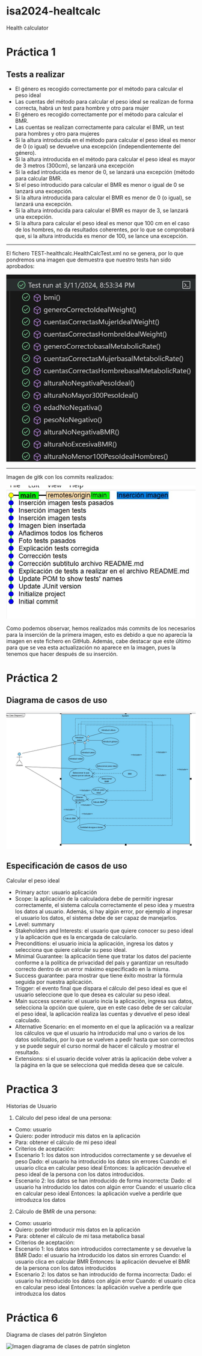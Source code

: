 # isa2024-healtcalc
Health calculator

# Práctica 1

## Tests a realizar
- El género es recogido correctamente por el método para calcular el peso ideal
- Las cuentas del método para calcular el peso ideal se realizan de forma correcta, habrá un test para hombre y otro para mujer
- El género es recogido correctamente por el método para calcular el BMR.
- Las cuentas se realizan correctamente para calcular el BMR, un test para hombres y otro para mujeres
- Si la altura introducida en el método para calcular el peso ideal es menor de 0 (o igual) se devuelve una excepción (independientemente del género).
- Si la altura introducida en el método para calcular el peso ideal es mayor de 3 metros (300cm), se lanzará una excepción
- Si la edad introducida es menor de 0, se lanzará una excepción (método para calcular BMR.
- Si el peso introducido para calcular el BMR es menor o igual de 0 se lanzará una excepción.
- Si la altura introducida para calcular el BMR es menor de 0 (o igual), se lanzará una excepción.
- Si la altura introducida para calcular el BMR es mayor de 3, se lanzará una excepción.
- Si la altura para calcular el peso ideal es menor que 100 cm en el caso de los hombres, no da resultados coherentes, por lo que se comprobará que, si la altura introducida es menor de 100, se lance una excepción.

***
El fichero TEST-healthcalc.HealthCalcTest.xml no se genera, por lo que pondremos una imagen que demuestra que nuestro tests han sido aprobados:

![Imagen de los tests pasados por nuestro programa](/tests_pasados.jpeg)

***
Imagen de gitk con los commits realizados:

![Imagen de los commits realizados](/gitk.jpg)

Como podemos observar, hemos realizados más commits de los necesarios para la inserción de la primera imagen, esto es debido a que no aparecía la imagen en este fichero en GitHub. Además, cabe destacar que este último para que se vea esta actualización no aparece en la imagen, pues la tenemos que hacer después de su inserción.


# Práctica 2

## Diagrama de casos de uso
![Imagen de los diagramas de casos de uso](/fotoCasosDeUso.jpg)

## Especificación de casos de uso

Calcular el peso ideal

- Primary actor: usuario aplicación
- Scope: la aplicación de la calculadora debe de permitir ingresar correctamente, el sistema calcula correctamente el peso idea y muestra los datos al usuario. Además, si hay algún error, por ejemplo al ingresar el usuario los datos, el sistema debe de ser capaz de manejarlos.
- Level: summary
- Stakeholders and Interests: el usuario que quiere conocer su peso ideal y la aplicación que es la encargada de calcularlo.
- Preconditions: el usuario inicia la aplicación, ingresa los datos y selecciona que quiere calcular su peso ideal.
- Minimal Guarantee: la aplicación tiene que tratar los datos del paciente conforme a la política de privacidad del país y garantizar un resultado correcto dentro de un error máximo especificado en la misma.
- Success guarantee: para mostrar que tiene éxito mostrar la fórmula seguida por nuestra aplicación.
- Trigger: el evento final que dispara el cálculo del peso ideal es que el usuario seleccione que lo que desea es calcular su peso ideal.
- Main success scenario: el usuario incia la aplicación, ingresa sus datos, selecciona la opción que quiere, que en este caso debe de ser calcular el peso ideal, la aplicación realiza las cuentas y devuelve el peso ideal calculado.
- Alternative Scenario: en el momento en el que la aplicación va a realizar los cálculos ve que el usuario ha introducido mal uno o varios de los datos solicitados, por lo que se vuelven a pedir hasta que son correctos y se puede seguir el curso normal de hacer el cálculo y mostrar el resultado.
- Extensions: si el usuario decide volver atrás la aplicación debe volver a la página en la que se selecciona qué medida desea que se calcule.

# Practica 3
Historias de Usuario

1. Cálculo del peso ideal de una persona:
- Como: usuario
- Quiero: poder introducir mis datos en la aplicación
- Para: obtener el cálculo de mi peso ideal
- Criterios de aceptación:
- Escenario 1: los datos son introducidos correctamente y se devuelve el peso Dado: el usuario ha introducido los datos sin errores Cuando: el usuario clica en calcular peso ideal Entonces: la aplicación devuelve el peso ideal de la persona con los datos introducidos.
- Escenario 2: los datos se han introducido de forma incorrecta: Dado: el usuario ha introducido los datos con algún error Cuando: el usuario clica en calcular peso ideal Entonces: la aplicación vuelve a perdirle que introduzca los datos
2. Cálculo de BMR de una persona:
- Como: usuario
- Quiero: poder introducir mis datos en la aplicación
- Para: obtener el cálculo de mi tasa metabolica basal
- Criterios de aceptación:
- Escenario 1: los datos son introducidos correctamente y se devuelve la BMR Dado: el usuario ha introducido los datos sin errores Cuando: el usuario clica en calcular BMR Entonces: la aplicación devuelve el BMR de la persona con los datos introducidos
- Escenario 2: los datos se han introducido de forma incorrecta: Dado: el usuario ha introducido los datos con algún error Cuando: el usuario clica en calcular peso ideal Entonces: la aplicación vuelve a perdirle que introduzca los datos


# Práctica 6

Diagrama de clases del patrón Singleton

![Imagen diagrama de clases de patrón singleton](C:/Users/alexa/isa2024-healthcalc/design_patterns/singleton.jpg)
